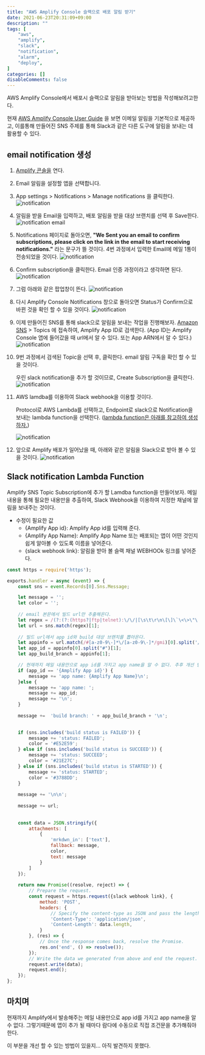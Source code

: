 ```yaml
---
title: "AWS Amplify Console 슬랙으로 배포 알림 받기"
date: 2021-06-23T20:31:09+09:00
description: ""
tags: [
	"aws",
	"amplify",
	"slack",
	"notification",
	"alarm",
	"deploy",
]
categories: []
disableComments: false
---
```




AWS Amplify Console에서 배포시 슬랙으로 알림을 받아보는 방법을 작성해보려고한다.

현재  [AWS Amplify Console User Guide](https://docs.aws.amazon.com/amplify/latest/userguide/notifications.html) 을 보면 이메일 알림을 기본적으로 제공하고, 이를통해 만들어진 SNS 주제를 통해 Slack과 같은 다른 도구에 알림을 보내는 데 활용할 수 있다.


## email notification 생성

1. [Amplify 콘솔을](https://console.aws.amazon.com/amplify/) 연다.

2.  Email 알림을 설정할 앱을 선택합니다.

3. App settings > Notifications > Manage notifications 을 클릭한다.
   ![notification](https://hkyeong0703.github.io/posts/images/2021-06-23-1.png)

4.  알림을 받을 Email을 입력하고, 배포 알림을 받을 대상 브랜치를 선택 후 Save한다.
   ![notification email](https://hkyeong0703.github.io/posts/images/2021-06-23-2.png)

5. Notifications 페이지로 돌아오면, **"We Sent you an email to confirm subscriptions, please click on the link in the email to start receiving notifications."** 라는 문구가 뜰 것이다. 4번 과정에서 입력한 Email에 메일 1통이 전송되었을 것이다.
   ![notification](https://hkyeong0703.github.io/posts/images/2021-06-23-3.png)

6.  Confirm subscription을 클릭한다. Email 인증 과정이라고 생각하면 된다.
   ![notification](https://hkyeong0703.github.io/posts/images/2021-06-23-41.png)

7. 그럼 아래와 같은 팝업창이 뜬다.
   ![notification](https://hkyeong0703.github.io/posts/images/2021-06-23-51.png) 

8. 다시 Amplify Console Notifications 창으로 돌아오면 Status가 Confirm으로 바뀐 것을 확인 할 수 있을 것이다. 
   ![notification](https://hkyeong0703.github.io/posts/images/2021-06-23-7.png)

9.  이제 만들어진 SNS를 통해 slack으로 알림을 보내는 작업을 진행해보자. 
   [Amazon SNS](https://console.aws.amazon.com/sns/v3/home) > Topics 에 접속하여, Amplify App ID로 검색한다. (App ID는 Amplify Console 앱에 들어갔을 때 url에서 알 수 있다. 또는 App ARN에서 알 수 있다.)
   ![notification](https://hkyeong0703.github.io/posts/images/2021-06-23-8.png)

10. 9번 과정에서 검색된 Topic을 선택 후,  클릭한다. email 알림 구독을 확인 할 수 있을 것이다.

    우린 slack notification을 추가 할 것이므로, Create Subscription을 클릭한다.
    ![notification](https://hkyeong0703.github.io/posts/images/2021-06-23-10.png)

11. AWS lamdba를 이용하여 Slack webhook을 이용할 것이다.

    Protocol로 AWS Lambda를 선택하고, Endpoint로 slack으로 Notification을 보내는 lambda function을 선택한다. ([lambda function은 아래를 참고하여 생성하자.](#slack-notification-lambda-function))

    ![notification](https://hkyeong0703.github.io/posts/images/2021-06-23-9.png) 

12.  앞으로 Amplify 배포가 일어났을 때, 아래와 같은 알림을 Slack으로 받아 볼 수 있을 것이다.
    ![notification](https://hkyeong0703.github.io/posts/images/2021-06-23-11.png) 



## Slack notification Lambda Function

Amplify SNS Topic Subscription에 추가 할 Lamdba function을 만들어보자.
메일 내용을 통해 필요한 내용만을 추출하여, Slack Webhook을 이용하여 지정한 채널에 알림을 보내주는 것이다.

- 수정이 필요한 값
  - {Amplify App id}: Amplify App id를 입력해 준다.
  - {Amplify App Name}: Amplify App Name 또는 배포되는 앱이 어떤 것인지 쉽게 알아볼 수 있도록 이름을 넣어준다.
  - {slack webhook link}: 알림을 받아 볼 슬랙 채널 WEBHOOk 링크를 넣어준다.

```javascript
const https = require('https');

exports.handler = async (event) => {
	const sns = event.Records[0].Sns.Message;

	let message = '';
    let color = '';
    
    // email 본문에서 빌드 url만 추출해온다.
    let regex = /(?:(?:(https?|ftp|telnet):\/\/|[\s\t\r\n\[\]\`\<\>\"\'])((?:[\w$\-_\.+!*\'\(\),]|%[0-9a-f][0-9a-f])*\:(?:[\w$\-_\.+!*\'\(\),;\?&=]|%[0-9a-f][0-9a-f])+\@)?(?:((?:(?:[a-z0-9\-가-힣]+\.)+[a-z0-9\-]{2,})|(?:[\d]{1,3}\.){3}[\d]{1,3})|localhost)(?:\:([0-9]+))?((?:\/(?:[\w$\-_\.+!*\'\(\),;:@&=ㄱ-ㅎㅏ-ㅣ가-힣]|%[0-9a-f][0-9a-f])+)*)(?:\/([^\s\/\?\.:<>|#]*(?:\.[^\s\/\?:<>|#]+)*))?(\/?[\?;](?:[a-z0-9\-]+(?:=[^\s:&<>]*)?\&)*[a-z0-9\-]+(?:=[^\s:&<>]*)?)?(#[\w\-]+)?)/gmi;
	let url = sns.match(regex)[1];
	
	// 빌드 url에서 app id와 build 대상 브랜치를 뽑아온다.
	let appinfo = url.match(/#[a-z0-9\-]*\/[a-z0-9\-]*/gmi)[0].split('/');
	let app_id = appinfo[0].split("#")[1];
	let app_build_branch = appinfo[1];

	// 현재까지 메일 내용만으로 app id를 가지고 app name을 알 수 없다. 추후 개선 방안이 필요.
	if (app_id == '{Amplify App id}') { 
		message += 'app name: {Amplify App Name}\n';
	}else {
		message += 'app name: ';
		message += app_id;
		message += '\n';
	}
	
	message +=  'build branch: ' + app_build_branch + '\n';
	

	if (sns.includes('build status is FAILED')) {
		message += 'status: FAILED';
		color = '#E52E59';
	} else if (sns.includes('build status is SUCCEED')) {
		message += 'status: SUCCEED';
		color = '#21E27C';
	} else if (sns.includes('build status is STARTED')) {
		message += 'status: STARTED';
		color = '#3788DD';
	}
	
	message += '\n\n';
	
	message += url;
	
	
	const data = JSON.stringify({
		attachments: [
			{
				'mrkdwn_in': ['text'],
				fallback: message,
				color,
				text: message
			}
		]
	});
	
	return new Promise((resolve, reject) => {
		// Prepare the request.
		const request = https.request({slack webhook link}, {
			method: 'POST',
			headers: {
				// Specify the content-type as JSON and pass the length headers.
				'Content-Type': 'application/json',
				'Content-Length': data.length,
			}
		}, (res) => {
			// Once the response comes back, resolve the Promise.
			res.on('end', () => resolve());
		});
		// Write the data we generated from above and end the request.
		request.write(data);
		request.end();
	});
};

```



## 마치며

현재까지 Amplify에서 발송해주는 메일 내용만으로 app id를 가지고 app name을 알 수 없다. 그렇기때문에 앱이 추가 될 때마다 람다에 수동으로 직접 조건문을 추가해줘야한다.

이 부분을 개선 할 수 있는 방법이 있을지... 아직 발견하지 못했다.
